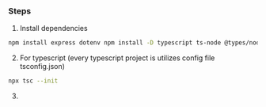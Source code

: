 ### Steps
1. Install dependencies 
```bash
npm install express dotenv npm install -D typescript ts-node @types/node @types/express nodemon eslint prettier
```
2. For typescript (every typescript project is utilizes config file tsconfig.json)
```bash
npx tsc --init
```
3. 